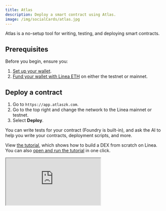 ```yaml
---
title: Atlas
description: Deploy a smart contract using Atlas.
image: /img/socialCards/atlas.jpg
---
```


Atlas is a no-setup tool for writing, testing, and deploying smart contracts.

## Prerequisites

Before you begin, ensure you:

1. [Set up your wallet](/use-mainnet/move-funds/set-up-your-wallet).
1. [Fund your wallet with Linea ETH](/use-mainnet/move-funds/fund) on either the testnet or mainnet.

## Deploy a contract

1. Go to `https://app.atlaszk.com`.
1. Go to the top right and change the network to the Linea mainnet or testnet.
1. Select **Deploy**.

You can write tests for your contract (Foundry is built-in), and ask the AI to help you write your
contracts, deployment scripts, and more.

View [the tutorial](https://www.youtube.com/embed/mnyYizj3l_8?si=eVXHsWWZxlg9EU4D), which shows how to build a
DEX from scratch on Linea. You can also [open and run the tutorial](https://app.atlaszk.com/projects?template=https://github.com/sameesiddiqui/LilDex&open=LilDex.sol) in one click.

<div class="center-container">
    <div class="video-container">
      <iframe
        class="video-iframe"
        src="https://www.youtube.com/embed/mnyYizj3l_8?si=eVXHsWWZxlg9EU4D"
        title="How to build a DEX (like uniswap) in 1 smart contract"
        allow="accelerometer; autoplay; clipboard-write; encrypted-media; gyroscope; picture-in-picture; web-share"
        allowFullScreen></iframe>
    </div>
</div>
